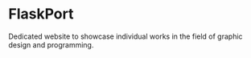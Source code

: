 # FlaskPort
Dedicated website to showcase individual works in the field of graphic design and programming.
